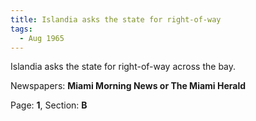 ```yaml
---  
title: Islandia asks the state for right-of-way  
tags:  
  - Aug 1965  
---  
```

  
Islandia asks the state for right-of-way across the bay.  
  
Newspapers: **Miami Morning News or The Miami Herald**  
  
Page: **1**, Section: **B** 
